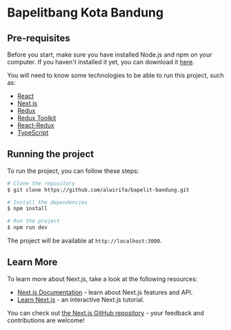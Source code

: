 # Bapelitbang Kota Bandung

## Pre-requisites

Before you start, make sure you have installed Node.js and npm on your computer. If you haven't installed it yet, you can download it [here](https://nodejs.org/en/download/).

You will need to know some technologies to be able to run this project, such as:

- [React](https://reactjs.org/)
- [Next.js](https://nextjs.org/)
- [Redux](https://redux.js.org/)
- [Redux Toolkit](https://redux-toolkit.js.org/)
- [React-Redux](https://react-redux.js.org/)
- [TypeScript](https://www.typescriptlang.org/)

## Running the project

To run the project, you can follow these steps:

```bash
# Clone the repository
$ git clone https://github.com/alwirifa/bapelit-bandung.git
```

```bash
# Install the dependencies
$ npm install
```

```bash
# Run the project
$ npm run dev
```

The project will be available at `http://localhost:3000`.

## Learn More

To learn more about Next.js, take a look at the following resources:

- [Next.js Documentation](https://nextjs.org/docs) - learn about Next.js features and API.
- [Learn Next.js](https://nextjs.org/learn) - an interactive Next.js tutorial.

You can check out [the Next.js GitHub repository](https://github.com/vercel/next.js/) - your feedback and contributions are welcome!

